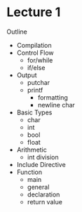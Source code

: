 # Lecture 1

Outline

- Compilation
- Control Flow
  - for/while
  - if/else
- Output
  - putchar
  - printf
    - formatting
    - newline char
- Basic Types
  - char
  - int
  - bool
  - float
- Arithmetic
  - int division
- Include Directive
- Function
  - main
  - general
  - declaration
  - return value
